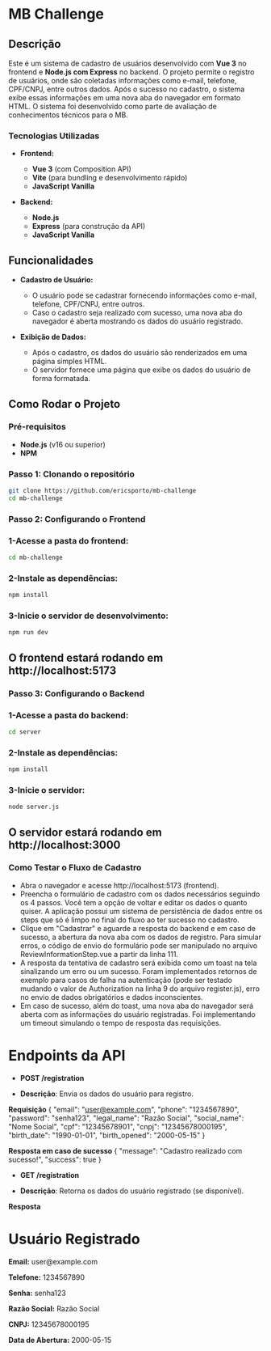 # MB Challenge

## Descrição

Este é um sistema de cadastro de usuários desenvolvido com **Vue 3** no frontend e **Node.js com Express** no backend. O projeto permite o registro de usuários, onde são coletadas informações como e-mail, telefone, CPF/CNPJ, entre outros dados. Após o sucesso no cadastro, o sistema exibe essas informações em uma nova aba do navegador em formato HTML. O sistema foi desenvolvido como parte de avaliação de conhecimentos técnicos para o MB.

### Tecnologias Utilizadas

- **Frontend:**
  - **Vue 3** (com Composition API)
  - **Vite** (para bundling e desenvolvimento rápido)
  - **JavaScript Vanilla**

- **Backend:**
  - **Node.js**
  - **Express** (para construção da API)
  - **JavaScript Vanilla**

## Funcionalidades

- **Cadastro de Usuário:**
  - O usuário pode se cadastrar fornecendo informações como e-mail, telefone, CPF/CNPJ, entre outros.
  - Caso o cadastro seja realizado com sucesso, uma nova aba do navegador é aberta mostrando os dados do usuário registrado.

- **Exibição de Dados:**
  - Após o cadastro, os dados do usuário são renderizados em uma página simples HTML.
  - O servidor fornece uma página que exibe os dados do usuário de forma formatada.

## Como Rodar o Projeto

### Pré-requisitos

- **Node.js** (v16 ou superior)
- **NPM**

### Passo 1: Clonando o repositório

```bash
git clone https://github.com/ericsporto/mb-challenge
cd mb-challenge
```

### Passo 2: Configurando o Frontend

### 1-Acesse a pasta do frontend:

```bash
cd mb-challenge
```

### 2-Instale as dependências:

```bash
npm install
```

### 3-Inicie o servidor de desenvolvimento:

```bash
npm run dev
```

## O frontend estará rodando em http://localhost:5173

### Passo 3: Configurando o Backend

### 1-Acesse a pasta do backend:

```bash
cd server
```

### 2-Instale as dependências:

```bash
npm install
```

### 3-Inicie o servidor:

```bash
node server.js
```

## O servidor estará rodando em http://localhost:3000


### Como Testar o Fluxo de Cadastro

- Abra o navegador e acesse http://localhost:5173 (frontend).
- Preencha o formulário de cadastro com os dados necessários seguindo os 4 passos. Você tem a opção de voltar e editar os dados o quanto quiser. A aplicação possui um sistema de persistência de dados entre os steps que só é limpo no final do fluxo ao ter sucesso no cadastro.
- Clique em "Cadastrar" e aguarde a resposta do backend e em caso de sucesso, a abertura da nova aba com os dados de registro. Para simular erros, o código de envio do formulário pode ser manipulado no arquivo ReviewInformationStep.vue a partir da linha 111.
- A resposta da tentativa de cadastro será exibida como um toast na tela sinalizando um erro ou um sucesso. Foram implementados retornos de exemplo para casos de falha na autenticação (pode ser testado mudando o valor de Authorization na linha 9 do arquivo register.js), erro no envio de dados obrigatórios e dados inconscientes.
- Em caso de sucesso, além do toast, uma nova aba do navegador será aberta com as informações do usuário registradas. Foi implementando um timeout simulando o tempo de resposta das requisições.

# Endpoints da API

- **POST /registration**

- **Descrição**: Envia os dados do usuário para registro.

**Requisição**
{
  "email": "user@example.com",
  "phone": "1234567890",
  "password": "senha123",
  "legal_name": "Razão Social",
  "social_name": "Nome Social",
  "cpf": "12345678901",
  "cnpj": "12345678000195",
  "birth_date": "1990-01-01",
  "birth_opened": "2000-05-15"
}

**Resposta em caso de sucesso**
{
  "message": "Cadastro realizado com sucesso!",
  "success": true
}

- **GET /registration**

- **Descrição**: Retorna os dados do usuário registrado (se disponível).


**Resposta**

<h1>Usuário Registrado</h1>
<p><strong>Email:</strong> user@example.com</p>
<p><strong>Telefone:</strong> 1234567890</p>
<p><strong>Senha:</strong> senha123</p>
<p><strong>Razão Social:</strong> Razão Social</p>
<p><strong>CNPJ:</strong> 12345678000195</p>
<p><strong>Data de Abertura:</strong> 2000-05-15</p>